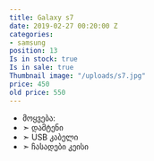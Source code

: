 ```yaml
---
title: Galaxy s7
date: 2019-02-27 00:20:00 Z
categories:
- samsung
position: 13
Is in stock: true
Is in sale: true
Thumbnail image: "/uploads/s7.jpg"
price: 450
old price: 550
---
```


* მოყვება: 
* ➣ დამტენი
* ➣ USB კაბელი
* ➣ ჩასადები კეისი
